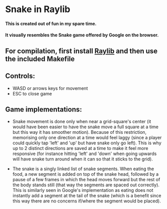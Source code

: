 # Snake in Raylib
#### This is created out of fun in my spare time.

#### It visually resembles the Snake game offered by Google on the browser.

## For compilation, first install [Raylib](https://github.com/raysan5/raylib) and then use the included Makefile

## Controls:
- WASD or arrows keys for movement
- ESC to close game

## Game implementations:

- Snake movement is done only when near a grid-square's center (it would have been easier to have the snake move a full square at a time but this way it has smoother motion). Because of this restriction, memorising only one direction at a time would feel laggy (since a player could quickly tap 'left' and 'up' but have snake only go left). This is why up to 2 distinct directions are saved at a time to make it feel more responsive (for instance hitting 'left' and 'down' when going upwards will have snake turn around when it can so that it sticks to the grid).

- The snake is a singly linked list of snake segments. When eating the food, a new segment is added on top of the snake head, followed by a pause of a few frames in which the head moves forward but the rest of the body stands still (that way the segments are spaced out correctly). This is similarly seen in Google's implementation as eating does not instantly add a segment at the tail of the snake (which is a benefit since this way there are no concerns if/where the segment would be placed).
